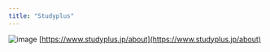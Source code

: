 ```yaml
---
title: "Studyplus"
---
```


![image](https://gyazo.com/14351b2aeca8f6f9141b2f91a40e2f37/thumb/1000)
[https://www.studyplus.jp/about](https://www.studyplus.jp/about)
